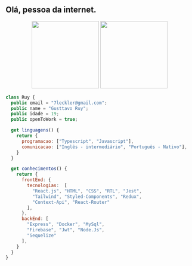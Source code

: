 ## Olá, pessoa da internet.

<div align="center">
    <img height="180em" src="https://github-readme-stats.vercel.app/api/top-langs/?username=Leckller&langs_count=21&theme=merko&hide_progress=true"/>
    <img height="180em" src="https://github-readme-stats.vercel.app/api?username=Leckller&show_icons=true&theme=merko"/>
</div>

```javascript
class Ruy {
  public email = "7leckler@gmail.com";
  public name = "Gusttavo Ruy";
  public idade = 19;
  public openToWork = true;

  get linguagens() {
    return {
      programacao: ["Typescript", "Javascript"],
      comunicacao: ["Inglês - intermediário", "Português - Nativo"],
    }
  }

  get conhecimentos() {
    return {
      frontEnd: {
        tecnologias:  [
          "React.js", "HTML", "CSS", "RTL", "Jest",
          "Tailwind", "Styled-Components", "Redux",
          "Context-Api", "React-Router"
        ],
      },
      backEnd: [
        "Express", "Docker", "MySql",
        "Firebase", "Jwt", "Node.Js",
        "Sequelize"
      ],
    } 
  }
}
